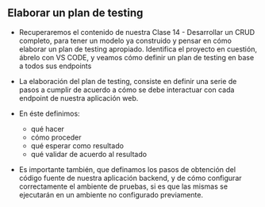 ## Elaborar un plan de testing

- Recuperaremos el contenido de nuestra Clase 14 - Desarrollar un CRUD completo, para tener un modelo ya construido y pensar en cómo elaborar un plan de testing apropiado. Identifica el proyecto en cuestión, ábrelo con VS CODE, y veamos cómo definir un plan de testing en base a todos sus endpoints

- La elaboración del plan de testing, consiste en definir una serie de pasos a cumplir de
acuerdo a cómo se debe interactuar con cada endpoint de nuestra aplicación web.

- En éste definimos:
    - qué hacer
    - cómo proceder
    - qué esperar como resultado
    - qué validar de acuerdo al resultado

- Es importante también, que definamos los pasos de obtención del código fuente de nuestra aplicación backend, y de cómo configurar correctamente el ambiente de pruebas, si es que las mismas se ejecutarán
en un ambiente no configurado previamente.